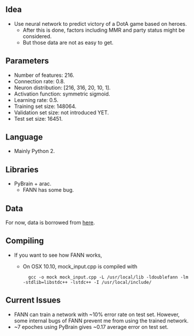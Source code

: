 ## Idea
+ Use neural network to predict victory of a DotA game based on heroes.
    + After this is done, factors including MMR and party status might be considered.
    + But those data are not as easy to get.

## Parameters
+ Number of features: 216.
+ Connection rate: 0.8.
+ Neuron distribution: [216, 316, 20, 10, 1].
+ Activation function: symmetric sigmoid.
+ Learning rate: 0.5.
+ Training set size: 148064.
+ Validation set size: not introduced YET.
+ Test set size: 16451.

## Language
+ Mainly Python 2.

## Libraries
+ PyBrain + arac.
    + FANN has some bug.

## Data
For now, data is borrowed from [here](http://kevintechnology.com/post/71621133663/using-machine-learning-to-recommend-heroes-for).

## Compiling
+ If you want to see how FANN works,
    + On OSX 10.10, mock_input.cpp is compiled with

            gcc -o mock mock_input.cpp -L /usr/local/lib -ldoublefann -lm -stdlib=libstdc++ -lstdc++ -I /usr/local/include/

## Current Issues
+ FANN can train a network with ~10% error rate on test set. However, some internal bugs of FANN prevent me from using the trained network.
+ ~7 epoches using PyBrain gives ~0.17 average error on test set.